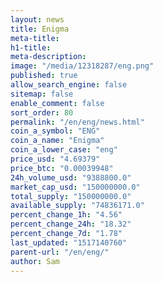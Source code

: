 ```yaml
---
layout: news
title: Enigma
meta-title: 
h1-title: 
meta-description: 
image: "/media/12318287/eng.png"
published: true
allow_search_engine: false
sitemap: false
enable_comment: false
sort_order: 80
permalink: "/en/eng/news.html"
coin_a_symbol: "ENG"
coin_a_name: "Enigma"
coin_a_lower_case: "eng"
price_usd: "4.69379"
price_btc: "0.00039948"
24h_volume_usd: "9388800.0"
market_cap_usd: "150000000.0"
total_supply: "150000000.0"
available_supply: "74836171.0"
percent_change_1h: "4.56"
percent_change_24h: "18.32"
percent_change_7d: "1.78"
last_updated: "1517140760"
parent-url: "/en/eng/"
author: Sam
---
```



